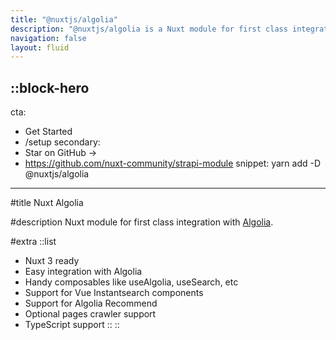 ```yaml
---
title: "@nuxtjs/algolia"
description: "@nuxtjs/algolia is a Nuxt module for first class integration with Algolia."
navigation: false
layout: fluid
---
```


::block-hero
---
cta:
  - Get Started
  - /setup
secondary:
  - Star on GitHub →
  - https://github.com/nuxt-community/strapi-module
snippet: yarn add -D @nuxtjs/algolia
---

#title
Nuxt Algolia

#description
Nuxt module for first class integration with [Algolia](https://algolia.com).

#extra
  ::list
  - Nuxt 3 ready
  - Easy integration with Algolia
  - Handy composables like useAlgolia, useSearch, etc
  - Support for Vue Instantsearch components
  - Support for Algolia Recommend
  - Optional pages crawler support
  - TypeScript support
  ::
::
